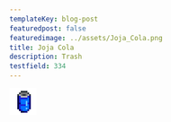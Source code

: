```yaml
---
templateKey: blog-post
featuredpost: false
featuredimage: ../assets/Joja_Cola.png
title: Joja Cola
description: Trash
testfield: 334
---
```

![Joja Cola](../assets/Joja_Cola.png)